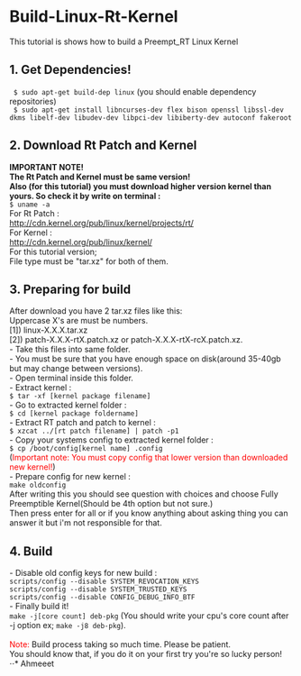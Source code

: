 # Build-Linux-Rt-Kernel
This tutorial is shows how to build a Preempt_RT Linux Kernel

## 1. Get Dependencies!
` $ sudo apt-get build-dep linux` (you should enable dependency repositories)<br>
` $ sudo apt-get install libncurses-dev flex bison openssl libssl-dev dkms libelf-dev libudev-dev libpci-dev libiberty-dev autoconf fakeroot`
## 2. Download Rt Patch and Kernel
**IMPORTANT NOTE!**</br>
**The Rt Patch and Kernel must be same version!**</br>
**Also (for this tutorial) you must download higher version kernel than yours. So check it by write on terminal :**</br>
`$ uname -a`<br>
For Rt Patch :<br>
http://cdn.kernel.org/pub/linux/kernel/projects/rt/<br>
For Kernel :<br>
http://cdn.kernel.org/pub/linux/kernel/<br>
For this tutorial version;<br>
File type must be "tar.xz" for both of them.<br>
<h2>3. Preparing for build</h2>
After download you have 2 tar.xz files like this:<br>
Uppercase X's are must be numbers.<br>
[1]) linux-X.X.X.tar.xz<br>
[2]) patch-X.X.X-rtX.patch.xz or patch-X.X.X-rtX-rcX.patch.xz.<br>
- Take this files into same folder.<br>
- You must be sure that you have enough space on disk(around 35-40gb but may change between versions).<br>
- Open terminal inside this folder.<br>
- Extract kernel : <br>
<code>$ tar -xf [kernel package filename]</code><br>
- Go to extracted kernel folder : <br>
<code>$ cd [kernel package foldername]</code><br>
- Extract RT patch and patch to kernel : <br>
<code>$ xzcat ../[rt patch filename] | patch -p1</code><br>
- Copy your systems config to extracted kernel folder : <br>
<code>$ cp /boot/config[kernel name] .config</code> <br>
(<font color="red">Important note: You must copy config that lower version than downloaded new kernel!</font>)<br>
- Prepare config for new kernel :<br>
<code>make oldconfig</code><br>
After writing this you should see question with choices and choose Fully Preemptible Kernel(Should be 4th option but not sure.)<br>
Then press enter for all or if you know anything about asking thing you can answer it but i'm not responsible for that.<br>
<h2>4. Build</h2>
- Disable old config keys for new build :<br>
<code>scripts/config --disable SYSTEM_REVOCATION_KEYS</code><br>
<code>scripts/config --disable SYSTEM_TRUSTED_KEYS</code><br>
<code>scripts/config --disable CONFIG_DEBUG_INFO_BTF</code><br>
- Finally build it!<br>
<code>make -j[core count] deb-pkg</code> (You should write your cpu's core count after -j option ex;  <code>make -j8 deb-pkg</code>).<br>
<br>
<font color="red">Note:</font> Build process taking so much time. Please be patient. <br>
You should know that, if you do it on your first try you're so lucky person!<br>
⋅⋅* Ahmeeet

